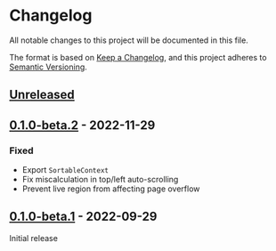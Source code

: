 # Changelog

All notable changes to this project will be documented in this file.

The format is based on [Keep a Changelog](https://keepachangelog.com/en/1.0.0/),
and this project adheres to [Semantic Versioning](https://semver.org/spec/v2.0.0.html).

## [Unreleased]

## [0.1.0-beta.2] - 2022-11-29
### Fixed
- Export `SortableContext`
- Fix miscalculation in top/left auto-scrolling
- Prevent live region from affecting page overflow

## [0.1.0-beta.1] - 2022-09-29
Initial release

[unreleased]: https://github.com/tobyzerner/inclusive-sort/compare/0.1.0-beta.2...HEAD
[0.1.0-beta.2]: https://github.com/tobyzerner/inclusive-sort/compare/0.1.0-beta.1...0.1.0-beta.2
[0.1.0-beta.1]: https://github.com/tobyzerner/inclusive-sort/releases/tag/0.1.0-beta.1
